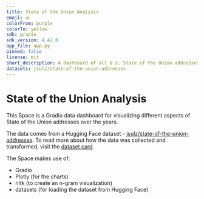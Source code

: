 ```yaml
---
title: State of the Union Analysis
emoji: 📊
colorFrom: purple
colorTo: yellow
sdk: gradio
sdk_version: 4.42.0
app_file: app.py
pinned: false
license: mit
short_description: A dashboard of all U.S. State of the Union addresses.
datasets: jsulz/state-of-the-union-addresses
---
```


# State of the Union Analysis

This Space is a Gradio data dashboard for visualizing different aspects of State of the Union addresses over the years.

The data comes from a Hugging Face dataset - [jsulz/state-of-the-union-addresses](https://huggingface.co/datasets/jsulz/state-of-the-union-addresses). To read more about how the data was collected and transformed, visit the [dataset card](https://huggingface.co/datasets/jsulz/state-of-the-union-addresses).

The Space makes use of:

- Gradio
- Plotly (for the charts)
- nltk (to create an n-gram visualization)
- datasets (for loading the dataset from Hugging Face)
